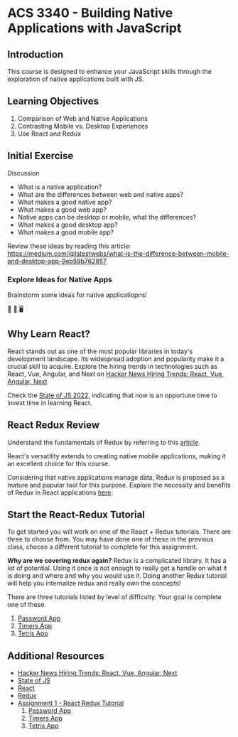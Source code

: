 # ACS 3340 - Building Native Applications with JavaScript

<!-- > -->

## Introduction

This course is designed to enhance your JavaScript skills through the exploration of native applications built with JS.

<!-- > -->

## Learning Objectives

1. Comparison of Web and Native Applications
1. Contrasting Mobile vs. Desktop Experiences
1. Use React and Redux

<!-- > -->

## Initial Exercise

Discussion

- What is a native application?
- What are the differences between web and native apps? 
- What makes a good native app? 
- What makes a good web app? 
- Native apps can be desktop or mobile, what the differences? 
- What makes a good desktop app?
- What makes a good mobile app?

Review these ideas by reading this article: https://medium.com/@latestwebs/what-is-the-difference-between-mobile-and-desktop-app-9eb59b762857

<!-- > -->

### Explore Ideas for Native Apps

Brainstorm some ideas for native applicatiopns!

📱 🤔 🖥

<!-- > -->

## Why Learn React? 

React stands out as one of the most popular libraries in today's development landscape. Its widespread adoption and popularity make it a crucial skill to acquire. Explore the hiring trends in technologies such as React, Vue, Angular, and Next on [Hacker News Hiring Trends: React, Vue, Angular, Next](https://npm-stat.com/charts.html?package=react&package=vue&package=angular&package=Svelte&package=next&from=2019-06-01&to=2023-01-31)


<!-- > -->

Check the [State of JS 2022](https://2022.stateofjs.com/en-US/), indicating that now is an opportune time to invest time in learning React.

<!-- > -->

## React Redux Review

Understand the fundamentals of Redux by referring to this [article](https://redux.js.org/redux-toolkit/overview#what-is-redux-toolkit).

React's versatility extends to creating native mobile applications, making it an excellent choice for this course.

Considering that native applications manage data, Redux is proposed as a mature and popular tool for this purpose. Explore the necessity and benefits of Redux in React applications [here](https://www.geeksforgeeks.org/what-are-the-advantages-of-using-redux-with-reactjs/).

<!-- > -->

## Start the React-Redux Tutorial

To get started you will work on one of the React + Redux tutorials. There are three to choose from. You may have done one of these in the previous class, choose a different tutorial to complete for this assignment. 

**Why are we covering redux again?** Redux is a complicated library. It has a lot of potential. Using it once is not enough to really get a handle on what it is doing and where and why you would use it. Doing another Redux tutorial will help you internalize redux and really own the concepts! 

<!-- > -->

There are three tutorials listed by level of difficulty. Your goal is complete one of these.

1. [Password App](https://github.com/Tech-at-DU/React-Redux-passwords-Tutorial)
2. [Timers App](https://github.com/Tech-at-DU/React-Redux-Timers-Tutorial)
3. [Tetris App](https://github.com/Tech-at-DU/React-Redux-Tetris-Tutorial) 

<!-- > -->

## Additional Resources

- [Hacker News Hiring Trends: React, Vue, Angular, Next](https://npm-stat.com/charts.html?package=react&package=vue&package=angular&package=Svelte&package=next&from=2019-06-01&to=2022-01-31)
- [State of JS](https://stateofjs.com/en-US)
- [React](https://reactjs.org)
- [Redux](https://redux.js.org)
- [Assignment 1 - React Redux Tutorial](../Assignments/Assignment-1-react-redux.md)
  1. [Password App](https://github.com/Tech-at-DU/React-Redux-passwords-Tutorial)
  2. [Timers App](https://github.com/Tech-at-DU/React-Redux-Timers-Tutorial)
  3. [Tetris App](https://github.com/Tech-at-DU/React-Redux-Tetris-Tutorial) 

